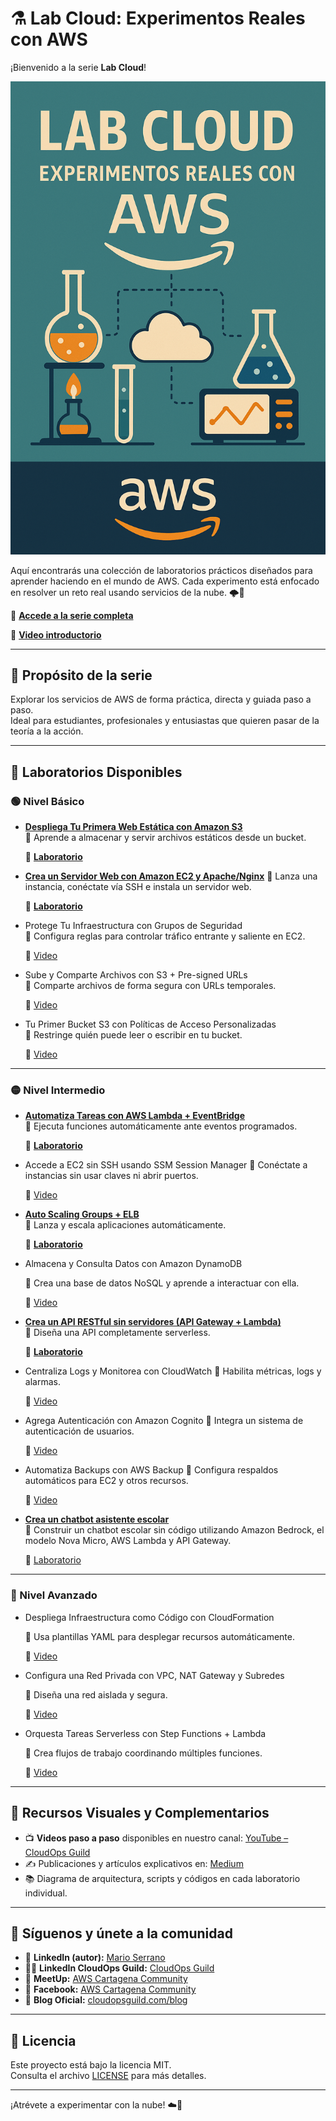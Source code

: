 # ⚗️ Lab Cloud: Experimentos Reales con AWS

¡Bienvenido a la serie **Lab Cloud**!  

![LabCloud](imagenes/Lab_cloud_experimentos_reales.png)

Aquí encontrarás una colección de laboratorios prácticos diseñados para aprender haciendo en el mundo de AWS. Cada experimento está enfocado en resolver un reto real usando servicios de la nube. 🌩️🧪

🔗 **[Accede a la serie completa](https://www.youtube.com/playlist?list=PLqv_IB8VVqOBWHHHWPlvWIit8pZW9TLny)**

🔗 **[Video introductorio](https://youtu.be/cs9YmVw8jcA)**

---

## 🎯 Propósito de la serie

Explorar los servicios de AWS de forma práctica, directa y guiada paso a paso.  
Ideal para estudiantes, profesionales y entusiastas que quieren pasar de la teoría a la acción.

---

## 🧪 Laboratorios Disponibles

### 🟢 Nivel Básico

- **[Despliega Tu Primera Web Estática con Amazon S3](https://github.com/marosepi2020/Series-de-Videos/tree/main/Lab%20Cloud%20Experimentos%20Reales%20con%20AWS/Despliega%20Web%20estatica%20con%20S3)**  
  🎯 Aprende a almacenar y servir archivos estáticos desde un bucket. 

  🔗 **[Laboratorio](https://github.com/marosepi2020/Series-de-Videos/blob/main/Lab%20Cloud%20Experimentos%20Reales%20con%20AWS/Despliega%20Web%20estatica%20con%20S3/README.md)**

- **[Crea un Servidor Web con Amazon EC2 y Apache/Nginx](https://github.com/marosepi2020/Series-de-Videos/tree/main/Lab%20Cloud%20Experimentos%20Reales%20con%20AWS/Crea%20servidor%20web%20con%20EC2%20y%20Apache)**
  🎯 Lanza una instancia, conéctate vía SSH e instala un servidor web.  

  🔗 **[Laboratorio](https://github.com/marosepi2020/Series-de-Videos/tree/main/Lab%20Cloud%20Experimentos%20Reales%20con%20AWS/Crea%20servidor%20web%20con%20EC2%20y%20Apache)**

- Protege Tu Infraestructura con Grupos de Seguridad  
  🎯 Configura reglas para controlar tráfico entrante y saliente en EC2. 

  🔗 [Video]()

- Sube y Comparte Archivos con S3 + Pre-signed URLs  
  🎯 Comparte archivos de forma segura con URLs temporales.  

  🔗 [Video]()

- Tu Primer Bucket S3 con Políticas de Acceso Personalizadas  
  🎯 Restringe quién puede leer o escribir en tu bucket. 

  🔗 [Video]()

---

### 🟡 Nivel Intermedio

- **[Automatiza Tareas con AWS Lambda + EventBridge](https://github.com/marosepi2020/Series-de-Videos/tree/main/Lab%20Cloud%20Experimentos%20Reales%20con%20AWS/Automatiza%20Tareas%20con%20AWS%20Lambda%20%2B%20EventBridge)**  
  🎯 Ejecuta funciones automáticamente ante eventos programados. 

  🔗 **[Laboratorio](https://github.com/marosepi2020/Series-de-Videos/tree/main/Lab%20Cloud%20Experimentos%20Reales%20con%20AWS/Automatiza%20Tareas%20con%20AWS%20Lambda%20%2B%20EventBridge)**

- Accede a EC2 sin SSH usando SSM Session Manager 
  🎯 Conéctate a instancias sin usar claves ni abrir puertos.  

  🔗 [Video]()

- **[Auto Scaling Groups + ELB](https://github.com/marosepi2020/Series-de-Videos/tree/main/Lab%20Cloud%20Experimentos%20Reales%20con%20AWS/Lanza%20y%20escala%20Aplicaciones%20con%20Autoscaling%20y%20ALB)**  
  🎯 Lanza y escala aplicaciones automáticamente.  

  🔗 **[Laboratorio](https://github.com/marosepi2020/Series-de-Videos/tree/main/Lab%20Cloud%20Experimentos%20Reales%20con%20AWS/Lanza%20y%20escala%20Aplicaciones%20con%20Autoscaling%20y%20ALB)**

- Almacena y Consulta Datos con Amazon DynamoDB 

  🎯 Crea una base de datos NoSQL y aprende a interactuar con ella.  

  🔗 [Video]()

- **[Crea un API RESTful sin servidores (API Gateway + Lambda)](https://github.com/marosepi2020/Series-de-Videos/tree/main/Lab%20Cloud%20Experimentos%20Reales%20con%20AWS/Crea%20un%20API%20RESTful)**  
  🎯 Diseña una API completamente serverless.  

  🔗 **[Laboratorio](https://github.com/marosepi2020/Series-de-Videos/blob/main/Lab%20Cloud%20Experimentos%20Reales%20con%20AWS/Crea%20un%20API%20RESTful/README.md)**

- Centraliza Logs y Monitorea con CloudWatch
  🎯 Habilita métricas, logs y alarmas.  

  🔗 [Video]()

- Agrega Autenticación con Amazon Cognito 
  🎯 Integra un sistema de autenticación de usuarios.  

  🔗 [Video]()

- Automatiza Backups con AWS Backup 
  🎯 Configura respaldos automáticos para EC2 y otros recursos.  

  🔗 [Video]()

- **[Crea un chatbot asistente escolar](https://github.com/marosepi2020/Series-de-Videos/tree/main/Lab%20Cloud%20Experimentos%20Reales%20con%20AWS/ChatBot%20Asistente%20Escolar)**  
  🎯 Construir un chatbot escolar sin código utilizando Amazon Bedrock, el modelo Nova Micro, AWS Lambda y API Gateway.  

  🔗 [Laboratorio](https://youtu.be/lZyouFmQClw)

---

### 🔴 Nivel Avanzado

- Despliega Infraestructura como Código con CloudFormation

  🎯 Usa plantillas YAML para desplegar recursos automáticamente. 

  🔗 [Video]()

- Configura una Red Privada con VPC, NAT Gateway y Subredes

  🎯 Diseña una red aislada y segura.  

  🔗 [Video]()

- Orquesta Tareas Serverless con Step Functions + Lambda

  🎯 Crea flujos de trabajo coordinando múltiples funciones.  

  🔗 [Video]()

---

## 🎥 Recursos Visuales y Complementarios

- 📺 **Videos paso a paso** disponibles en nuestro canal: [YouTube – CloudOps Guild](https://www.youtube.com/@CloudOpsGuildCommunity)
- ✍️ Publicaciones y artículos explicativos en: [Medium](https://medium.com/@marioserranopineda)
- 📚 Diagrama de arquitectura, scripts y códigos en cada laboratorio individual.

---

## 📢 Síguenos y únete a la comunidad

- 🧠 **LinkedIn (autor):** [Mario Serrano](https://www.linkedin.com/in/mario-rodrigo-serrano-pineda/)
- 🧑‍💻 **LinkedIn CloudOps Guild:** [CloudOps Guild](https://www.linkedin.com/company/cloudopsguild/)
- 💬 **MeetUp:** [AWS Cartagena Community](https://www.meetup.com/es-ES/aws-colombia-cartagena/)
- 📘 **Facebook:** [AWS Cartagena Community](https://www.facebook.com/awscolombiacartagena)
- 📝 **Blog Oficial:** [cloudopsguild.com/blog](https://cloudopsguild.com/blog/)

---

## 📜 Licencia

Este proyecto está bajo la licencia MIT.  
Consulta el archivo [LICENSE](LICENSE) para más detalles.

---

¡Atrévete a experimentar con la nube! ☁️🧪
